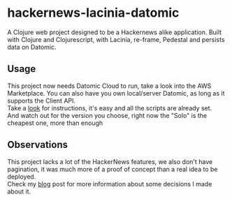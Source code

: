 # hackernews-lacinia-datomic

A Clojure web project designed to be a Hackernews alike application.
Built with Clojure and Clojurescript, with Lacinia, re-frame, Pedestal and persists data on Datomic.

## Usage

This project now needs Datomic Cloud to run, take a look into the AWS Marketplace. You can also have you own local/server Datomic, as long as it supports the Client API.  
Take a [look](https://docs.datomic.com/cloud/getting-started/getting-started.html) for instructions, it's easy and all the scripts are already set.  
And watch out for the version you choose, right now the "Solo" is the cheapest one, more than enough

## Observations

This project lacks a lot of the HackerNews features, we also don't have pagination, it was much more of a proof of concept than a real idea to be deployed.  
Check my [blog](https://www.giovanialtelino.com/project/hacker-news-graphql-v2) post for more information about some decisions I made about it.





